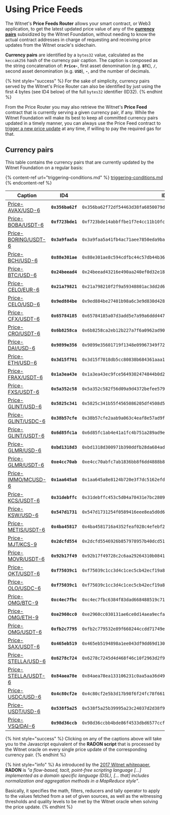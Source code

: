 # Using Price Feeds

The Witnet's **Price Feeds Router** allows your smart contract, or Web3 application, to get the latest updated price value of any of the [**currency pairs**](price-feeds-registry.md#currency-pairs) subsidized by the Witnet Foundation, without needing to know the actual contract addresses in charge of requesting and receiving price updates from the Witnet oracle's sidechain.

**Currency pairs** are identified by a `bytes32` value, calculated as the `keccak256` hash of the currency pair caption. The caption is composed as the string concatenation of: **`Price-`**, first asset denomination (e.g. **`BTC`**), **`/`**, second asset denomination (e.g. **`USD`**), **`-`**, and the number of decimals.

{% hint style="success" %}
For the sake of simplicity, currency pairs served by the Witnet's Price Router can also be identified by just using the first 4 bytes (see ID4 below) of the full `bytes32` identifier (ID32).
{% endhint %}

From the Price Router you may also retrieve the Witnet's **Price Feed** contract that is currently serving a given currency pair, if any. While the Witnet Foundation will make its best to keep all committed currency pairs updated in a timely manner, you can always use the Price Feed contract to [trigger a new price update](using-witnet-data-feeds.md#forcing-an-update-on-a-witnet-maintained-curreny-pair) at any time, if willing to pay the required gas for that.

## Currency pairs

This table contains the currency pairs that are currently updated by the Witnet Foundation on a regular basis:

{% content-ref url="triggering-conditions.md" %}
[triggering-conditions.md](triggering-conditions.md)
{% endcontent-ref %}

| **Caption**                                                                                                                    | **ID4**          | **ID32**                                                             |
| ------------------------------------------------------------------------------------------------------------------------------ | ---------------- | -------------------------------------------------------------------- |
| [Price-AVAX/USD-6](https://github.com/witnet/witnet-price-feed-examples/blob/master/requests/AvaxUsdPrice.js)                  | **`0x356ba62f`** | `0x356ba62f72df54463d38fa6850079d4ca77a035bd8f193f17b10e40d67638d57` |
| [Price-BOBA/USDT-6](https://github.com/witnet/witnet-price-feed-examples/blob/master/requests/BobaUsdtPrice.js)                | **`0xf723bde1`** | `0xf723bde14abbffbe1f7e4cc11b10fcffdeb0873cadb864d13ca5fe5fa83255af` |
| [Price-BORING/USDT-6](https://github.com/witnet/witnet-price-feed-examples/blob/master/requests/BoringUsdtPrice.js)            | **`0x3a9faa5a`** | `0x3a9faa5a41fb4ac71aee7850eda9baeae8e35cd64977afa3eaad8bcca04658d6` |
| [Price-BCH/USD-6](https://github.com/witnet/witnet-price-feed-examples/blob/master/requests/BchUsdPrice.js)                    | **`0x88e301ae`** | `0x88e301ae8c594cdfbc44c57db44b36f3137f9e3ab22a718a78fb2d25c2a2a7ad` |
| [Price-BTC/USD-6](https://github.com/witnet/witnet-price-feed-examples/blob/master/requests/BtcUsdPrice.js)                    | **`0x24beead4`** | `0x24beead43216e490aa240ef0d32e18c57beea168f06eabb94f5193868d500946` |
| [Price-CELO/EUR-6](https://github.com/witnet/witnet-price-feed-examples/blob/master/requests/CeloEurPrice.js)                  | **`0x21a79821`** | `0x21a798210f2f9a59348801ac3dd2d6ba14edec757bd7bc1894181af90a7fd3a2` |
| [Price-CELO/USD-6](https://github.com/witnet/witnet-price-feed-examples/blob/master/requests/CeloUsdPrice.js)                  | **`0x9ed884be`** | `0x9ed884be27401b98a6c3e9d830d4288c949712e57a58235927b1a00dcd487073` |
| [Price-CFX/USDT-6](https://github.com/witnet/witnet-price-feed-examples/blob/master/requests/CfxUsdtPrice.js)                  | **`0x65784185`** | `0x65784185a07d3add5e7a99a6ddd4477e3c8caad717bac3ba3c3361d99a978c29` |
| [Price-CRO/USDT-6](https://github.com/witnet/witnet-price-feed-examples/blob/master/requests/CroUsdtPrice.js)                  | **`0x6b8258ca`** | `0x6b8258ca2eb12b227a7f6a0962ad90723fb176285659b4dd6f755c1fc728a2ff` |
| [Price-DAI/USD-6](https://github.com/witnet/witnet-price-feed-examples/blob/master/requests/DaiUsdPrice.js)                    | **`0x9899e356`** | `0x9899e35601719f1348e09967349f72c7d04800f17c14992d6dcf2f17fac713ea` |
| [Price-ETH/USD-6](https://github.com/witnet/witnet-price-feed-examples/blob/master/requests/EthUsdtPrice.js)                   | **`0x3d15f701`** | `0x3d15f7018db5cc80838b684361aaa100bfadf8a11e02d5c1c92e9c6af47626c8` |
| [Price-FRAX/USDT-6](https://github.com/witnet/witnet-price-feed-examples/blob/master/requests/FraxUsdtPrice.js)                | **`0x1a3ea43e`** | `0x1a3ea43ec9fce5649302474844b0d2c0734ad605b3adfaf3baaab3b7ad43b1a4` |
| [Price-FXS/USDT-6](https://github.com/witnet/witnet-price-feed-examples/blob/master/requests/FxsUsdtPrice.js)                  | **`0x5a352c58`** | `0x5a352c582f56d09a9d4372befee579d09061510e65d795c20901d53fa95fb9f3` |
| [Price-GLINT/USD-6](https://github.com/witnet/witnet-price-feed-examples/tree/master/contracts/routed/GlintUsdPriceFeed.sol)   | **`0x5825c341`** | `0x5825c341b55f4565086205df4508d5c676990e84c479a70694d63fc781870ea0` |
| [Price-GLINT/USDC-6](https://github.com/witnet/witnet-price-feed-examples/blob/master/requests/GlintUsdcPrice.js)              | **`0x38b57cfe`** | `0x38b57cfe2aab9a063c4eaf8e57ad9f8319d106ef354cde5cf1c7575ba1c9757c` |
| [Price-GLINT/USDT-6](https://github.com/witnet/witnet-price-feed-examples/blob/master/requests/GlintUsdtPrice.js)              | **`0x6d85fc1a`** | `0x6d85fc1ab4e41a1fc4b751a289ad9e33e38534e48e98d1b2e11693cc03ede0fb` |
| [Price-GLMR/USD-6](https://github.com/witnet/witnet-price-feed-examples/tree/master/contracts/routed/GlmrUsdPriceFeed.sol)     | **`0xbd1318d3`** | `0xbd1318d300971b390ddfb28da684ad5f54c9ca1e30c4f71cdde3f2dcce9c6b83` |
| [Price-GLMR/USDT-6](https://github.com/witnet/witnet-price-feed-examples/blob/master/requests/GlmrUsdtPrice.js)                | **`0xe4cc70ab`** | `0xe4cc70abfc7ab1836bb8f6dd4888b8c4aa6f3ad1d445d2c9886e5ae2750e7e14` |
| [Price-IMMO/MCUSD-6](https://github.com/witnet/witnet-price-feed-examples/blob/master/requests/ImmoMcusdPrice.js)              | **`0x1aa645a8`** | `0x1aa645a8e8124b720e3f7dc5162efd386f327ea59f855b1afeb8ae4c54f6f8ab` |
| [Price-KCS/USDT-6](https://github.com/witnet/witnet-price-feed-examples/blob/master/requests/KcsUsdtPrice.js)                  | **`0x31debffc`** | `0x31debffc453c5d04a78431e7bc28098c606d2bbeea22f10a35809924a201a977` |
| [Price-KSW/USD-6](https://github.com/witnet/witnet-price-feed-examples/blob/master/requests/KswUsdPrice.js)                    | **`0x547d1731`** | `0x547d1731254f0589416eee8ea5d0d69147c26de8859ea5de0a9d49d2ef75bf23` |
| [Price-METIS/USDT-6](https://github.com/witnet/witnet-price-feed-examples/blob/master/requests/MetisUsdtPrice.js)              | **`0x4ba45817`** | `0x4ba4581716a4352feaf028c4efebf2f9a3c6a03dc1030c92b74ea9c319606d7e` |
| [Price-MJT/KCS-9](https://github.com/witnet/witnet-price-feed-examples/blob/master/requests/MjtKcsPrice.js)                    | **`0x2dcfd554`** | `0x2dcfd5546926b857978957b40dcd5164cc788079b46ce9c1abbaedac07f96837` |
| [Price-MOVR/USDT-6](https://github.com/witnet/witnet-price-feed-examples/blob/master/requests/MjtKcsPrice.js)                  | **`0x92b17f49`** | `0x92b17f49728c2c6aa29264310b084129ff8d9930618302509d63bd57e127374b` |
| [Price-OKT/USDT-6](https://github.com/witnet/witnet-price-feed-examples/blob/master/requests/OktUsdtPrice.js)                  | **`0xf75039c1`** | `0xf75039c1cc3d4c1cec5cb42ecf19a812a123ba893e673ac920f0f8d3fcebbe34` |
| [Price-OLO/USDC-6](https://github.com/witnet/witnet-price-feed-examples/blob/master/requests/OloUsdcPrice.js)                  | **`0xf75039c1`** | `0xf75039c1cc3d4c1cec5cb42ecf19a812a123ba893e673ac920f0f8d3fcebbe34` |
| [Price-OMG/BTC-9](https://github.com/witnet/witnet-price-feed-examples/blob/master/requests/OmgBtcPrice.js)                    | **`0xc4ec7fbc`** | `0xc4ec7fbc6384f83dad668488519c7195acafd67645ebcc7f76a84d77feaca2fb` |
| [Price-OMG/ETH-9](https://github.com/witnet/witnet-price-feed-examples/blob/master/requests/OmgEthPrice.js)                    | **`0xe2960cc0`** | `0xe2960cc030131ae6ce0d14aea9ecfa937461aa22d2d55a36b44b27737a11bd75` |
| [Price-OMG/USDT-6](https://github.com/witnet/witnet-price-feed-examples/blob/master/requests/OmgUsdtPrice.js)                  | **`0xfb2c7795`** | `0xfb2c779532e89f660244ccdd71749e8d75b3e53a8fc0d5531ef814f8b8300eef` |
| [Price-SAX/USDT-6](https://github.com/witnet/witnet-price-feed-examples/blob/master/requests/SaxUsdtPrice.js)                  | **`0x465eb519`** | `0x465eb5194898a1ee043df9dd69d130c648847c0bed777fe413d065b62d2891c5` |
| [Price-STELLA/USD-6](https://github.com/witnet/witnet-price-feed-examples/tree/master/contracts/routed/StellaUsdPriceFeed.sol) | **`0x6278c724`** | `0x6278c7245d4d468f46c10f2963d2f9eb36f4bfb5c19dda54f0bfd5d0db83e9b6` |
| [Price-STELLA/USDT-6](https://github.com/witnet/witnet-price-feed-examples/blob/master/requests/StellaUsdtPrice.js)            | **`0x84aea78e`** | `0x84aea78ea133106231c0aa5aa36d49dcf6480c55e12b140de2f713ebe4f6fb0c` |
| [Price-USDC/USD-6](https://github.com/witnet/witnet-price-feed-examples/blob/master/requests/UsdcUsdPrice.js)                  | **`0x4c80cf2e`** | `0x4c80cf2e5b3d17b98f6f24fc78f661982b8ef656c3b75a038f7bfc6f93c1b20e` |
| [Price-USDT/USD-6](https://github.com/witnet/witnet-price-feed-examples/blob/master/requests/UsdtUsdPrice.js)                  | **`0x538f5a25`** | `0x538f5a25b39995a23c24037d2d38f979c8fa7b00d001e897212d936e6f6556ef` |
| [Price-VSQ/DAI-6](https://github.com/witnet/witnet-price-feed-examples/blob/master/requests/VsqDaiPrice.js)                    | **`0x98d36ccb`** | `0x98d36ccbb4bde86f4533dbd6577ccfd8be1ec4175d9fe3aae52079d0950ba36d` |

{% hint style="success" %}
Clicking on any of the captions above will take you to the Javascript equivalent of the **RADON script** that is processed by the Witnet oracle on every single price update of the corresponding currency pair.
{% endhint %}

{% hint style="info" %}
As introduced by the [2017 Witnet whitepaper](https://witnet.io/witnet-whitepaper.pdf), **RADON** is _"a flow-based, tacit, point-free scripting language \[...] implemented as a domain specific language (DSL), \[... that] includes normalization and aggregation methods in a MapReduce style"_.

Basically, it specifies the math, filters, reducers and tally operator to apply to the values fetched from a set of given sources, as well as the witnessing thresholds and quality levels to be met by the Witnet oracle when solving the price update.
{% endhint %}
